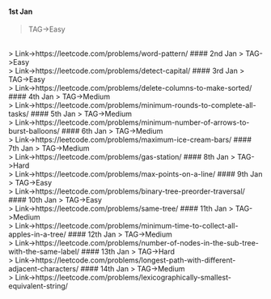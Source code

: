 #### 1st Jan
> TAG->Easy
<br>
> Link->https://leetcode.com/problems/word-pattern/
#### 2nd Jan
> TAG->Easy
<br>
> Link->https://leetcode.com/problems/detect-capital/
#### 3rd Jan
> TAG->Easy
<br>
> Link->https://leetcode.com/problems/delete-columns-to-make-sorted/
#### 4th Jan
> TAG->Medium
<br>
> Link->https://leetcode.com/problems/minimum-rounds-to-complete-all-tasks/
#### 5th Jan
> TAG->Medium
<br>
> Link->https://leetcode.com/problems/minimum-number-of-arrows-to-burst-balloons/
#### 6th Jan
> TAG->Medium
<br>
> Link->https://leetcode.com/problems/maximum-ice-cream-bars/
#### 7th Jan
> TAG->Medium
<br>
> Link->https://leetcode.com/problems/gas-station/
#### 8th Jan
> TAG->Hard
<br>
> Link->https://leetcode.com/problems/max-points-on-a-line/
#### 9th Jan
> TAG->Easy
<br>
> Link->https://leetcode.com/problems/binary-tree-preorder-traversal/
#### 10th Jan
> TAG->Easy
<br>
> Link->https://leetcode.com/problems/same-tree/
#### 11th Jan
> TAG->Medium
<br>
> Link->https://leetcode.com/problems/minimum-time-to-collect-all-apples-in-a-tree/
#### 12th Jan
> TAG->Medium
<br>
> Link->https://leetcode.com/problems/number-of-nodes-in-the-sub-tree-with-the-same-label/
#### 13th Jan
> TAG->Hard
<br>
> Link->https://leetcode.com/problems/longest-path-with-different-adjacent-characters/
#### 14th Jan
> TAG->Medium
<br>
> Link->https://leetcode.com/problems/lexicographically-smallest-equivalent-string/